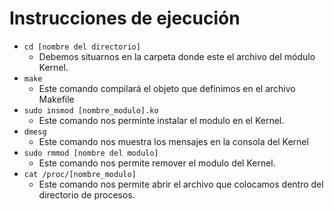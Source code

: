 # Instrucciones de ejecución
- `cd [nombre del directorio]`
  - Debemos situarnos en la carpeta donde este el archivo del módulo Kernel.
- `make`
  - Este comando compilará el objeto que definimos en el archivo Makefile
- `sudo insmod [nombre_modulo].ko`
  - Este comando nos perminte instalar el modulo en el Kernel.
- `dmesg`
  - Este comando nos muestra los mensajes en la consola del Kernel
- `sudo rmmod [nombre del modulo]`
  - Este comando nos permite remover el modulo del Kernel.
- `cat /proc/[nombre_modulo]`
  - Este comando nos permite abrir el archivo que colocamos dentro del directorio de procesos.